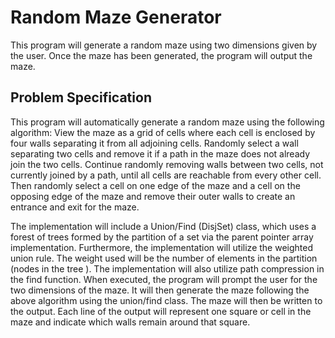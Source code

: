 # Random Maze Generator

This program will generate a random maze using two dimensions given by the user.
Once the maze has been generated, the program will output the maze.

## Problem Specification
This program will automatically generate a random maze using the following
algorithm: View the maze as a grid of cells where each cell is enclosed by
four walls separating it from all adjoining cells. Randomly select a wall
separating two cells and remove it if a path in the maze does not already 
join the two cells. Continue randomly removing walls between two cells, not
currently joined by a path, until all cells are reachable from every other
cell. Then randomly select a cell on one edge of the maze and a cell on the
opposing edge of the maze and remove their outer walls to create an entrance
and exit for the maze. 

The implementation will include a Union/Find (DisjSet)
class, which uses a forest of trees formed by the partition of a set via the
parent pointer array implementation. Furthermore, the implementation will 
utilize the weighted union rule. The weight used will be the number of 
elements in the partition (nodes in the tree ). The implementation will also
utilize path compression in the find function. When executed, the program 
will prompt the user for the two dimensions of the maze. It will then 
generate the maze following the above algorithm using the union/find class.
The maze will then be written to the output. Each line of the output will 
represent one square or cell in the maze and indicate which walls remain 
around that square.



